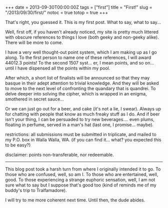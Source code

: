 +++
date = 2013-09-30T00:00:00Z
tags = ["first"]
title = "First!"
slug = "/2013/09/30/first/"
notoc = true
totop = true
+++

That's right, you guessed it. This is my first post. What to say, what to say...

Well, first off, if you haven't already noticed, my site is pretty much littered with obscure references to things I love (both geeky and non-geeky alike). There will be more to come.

I have a very well thought-out point system, which I am making up as I go along. To the first person to name one of these references, I will award 44012.3 points! To the second 1507 syst... er, I mean points, and so on... until I have dispensed all the points within my pool.

After which, a short list of finalists will be announced so that they may basque in their adept attention to trivial knowledge. And they will be asked to move to the next level of confronting the quandary that is quandrei. To delve deeper into solving the cipher, which is wrapped in an enigma, smothered in secret sauce...

Or we can just go out for a beer, and cake (it's not a lie, I swear). Always up for chatting with people that know as much freaky stuff as I do. And if beer isn't your thing, I can be persuaded to try new beverages.... even plums, floating in perfume, served in a man's hat (last one, I promise... maybe).

restrictions: all submissions must be submitted in triplicate, and mailed to my P.O. box in Walla Walla, WA.  (if you can find it... what? you expected this to be easy?)

disclaimer: points non-transferable, nor redeemable.

***

This blog post took a harsh turn from where I originally intended it to go. To those who are confused, well, so am I. To those who are entertained, well, good. To those experiencing a strange euphoric sensation, well, I am not sure what to say but I suppose that's good too (kind of reminds me of my buddy's trip to Tralfamadore).

I will try to me more coherent next time. Until then, the dude abides.
